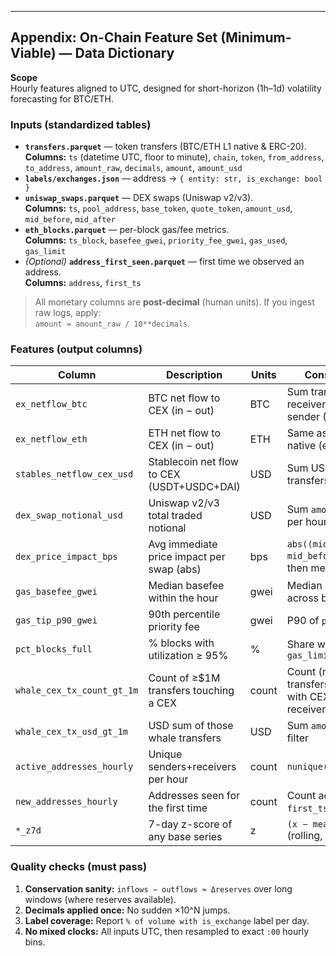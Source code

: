 ---

## Appendix: On-Chain Feature Set (Minimum-Viable) — Data Dictionary

**Scope**  
Hourly features aligned to UTC, designed for short-horizon (1h–1d) volatility forecasting for BTC/ETH.

### Inputs (standardized tables)
- **`transfers.parquet`** — token transfers (BTC/ETH L1 native & ERC-20).  
  **Columns:** `ts` (datetime UTC, floor to minute), `chain`, `token`, `from_address`, `to_address`, `amount_raw`, `decimals`, `amount`, `amount_usd`
- **`labels/exchanges.json`** — address → `{ entity: str, is_exchange: bool }`
- **`uniswap_swaps.parquet`** — DEX swaps (Uniswap v2/v3).  
  **Columns:** `ts`, `pool_address`, `base_token`, `quote_token`, `amount_usd`, `mid_before`, `mid_after`
- **`eth_blocks.parquet`** — per-block gas/fee metrics.  
  **Columns:** `ts_block`, `basefee_gwei`, `priority_fee_gwei`, `gas_used`, `gas_limit`
- *(Optional)* **`address_first_seen.parquet`** — first time we observed an address.  
  **Columns:** `address`, `first_ts`

> All monetary columns are **post-decimal** (human units). If you ingest raw logs, apply:  
> `amount = amount_raw / 10**decimals`.

### Features (output columns)

| Column                         | Description                                   | Units | Construction (hourly)                                                                 |
|--------------------------------|-----------------------------------------------|-------|----------------------------------------------------------------------------------------|
| `ex_netflow_btc`               | BTC net flow to CEX (in − out)               | BTC   | Sum transfers where CEX is receiver minus where CEX is sender (BTC chain)             |
| `ex_netflow_eth`               | ETH net flow to CEX (in − out)               | ETH   | Same as above for ETH native (exclude ERC-20)                                         |
| `stables_netflow_cex_usd`      | Stablecoin net flow to CEX (USDT+USDC+DAI)   | USD   | Sum USD of ERC-20 transfers **into** CEX minus **out**                                |
| `dex_swap_notional_usd`        | Uniswap v2/v3 total traded notional          | USD   | Sum `amount_usd` over swaps per hour                                                  |
| `dex_price_impact_bps`         | Avg immediate price impact per swap (abs)    | bps   | `abs((mid_after - mid_before)/mid_before)*1e4`, then mean per hour                    |
| `gas_basefee_gwei`             | Median basefee within the hour               | gwei  | Median of `basefee_gwei` across blocks in hour                                        |
| `gas_tip_p90_gwei`             | 90th percentile priority fee                 | gwei  | P90 of `priority_fee_gwei`                                                            |
| `pct_blocks_full`              | % blocks with utilization ≥ 95%              | %     | Share where `gas_used / gas_limit ≥ 0.95`                                             |
| `whale_cex_tx_count_gt_1m`     | Count of ≥$1M transfers touching a CEX       | count | Count (native/ERC-20) transfers `amount_usd ≥ 1e6` with CEX as sender or receiver     |
| `whale_cex_tx_usd_gt_1m`       | USD sum of those whale transfers             | USD   | Sum `amount_usd` for same filter                                                       |
| `active_addresses_hourly`      | Unique senders+receivers per hour            | count | `nunique(from ∪ to)`                                                                  |
| `new_addresses_hourly`         | Addresses seen for the first time            | count | Count addresses whose `first_ts` equals current hour                                   |
| `*_z7d`                        | 7-day z-score of any base series             | z     | `(x − mean_7d) / std_7d` (rolling, min periods = 24)                                  |

### Quality checks (must pass)
1. **Conservation sanity:** `inflows − outflows ≈ Δreserves` over long windows (where reserves available).  
2. **Decimals applied once:** No sudden ×10^N jumps.  
3. **Label coverage:** Report `% of volume with is_exchange` label per day.  
4. **No mixed clocks:** All inputs UTC, then resampled to exact `:00` hourly bins.
